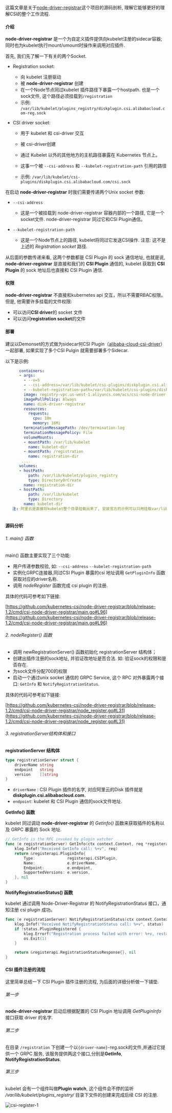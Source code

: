 这篇文章是关于[node-driver-registrar](https://github.com/kubernetes-csi/node-driver-registrar)这个项目的源码剖析, 理解它能够更好的理解CSI的整个工作流程.



#### 介绍

**node-driver-registrar** 是一个为自定义插件提供向kubelet注册的sidecar容器; 同时也为kubelet执行mount/umount时操作来调用对应插件.

首先, 我们先了解一下有关的两个Socket.

- Registration socket:
  * 向 kubelet 注册驱动
  * 被 **node-driver-registrar** 创建
  * 在一个Node节点同过kubelet 插件路径下暴露一个hostpath. 也是一个sock文件, 这个路径必须挂载到`/registration`
  * 示例: `/var/lib/kubelet/plugins_registry/diskplugin.csi.alibabacloud.com-reg.sock`

- CSI driver socket:

  * 用于 kubelet 和 csi-driver 交互

  * 被 csi-driver创建
  * 通过 Kubelet 以外的其他地方的主机路径暴露在 Kubernetes 节点上。
  * 这事一个被 `--csi-address` 和 `--kubelet-registration-path` 引用的路径
  * 示例: `/var/lib/kubelet/csi-plugins/diskplugin.csi.alibabacloud.com/csi.sock`

  

在启动 **node-driver-registrar** 时我们需要传递两个Unix socket 参数:

* `--csi-address` 
  * 这是一个被挂载到 node-driver-registrar 容器内部的一个路径, 它是一个socket文件.  node-driver-registrar 同过它和CSI Plugin通信。

* `--kubelet-registration-path`
  * 这是一个Node节点上的路径, kubelet将同过它发送CSI操作. 注意:  这不是 上述的 *Registration socket* 路径.



从后面的参数传递来看, 这两个参数都是 CSI Plugin 的 sock 通信地址, 也就是说, **node-driver-registrar** 是直接和我们的 **CSI Plugin** 通信的, kubelet 获取到 **CSI Plugin** 的 sock 地址后也直接和 CSI Plugin 通信.



#### 权限

**node-driver-registrar** 不直接和kubernetes api 交互，所以不需要RBAC权限。 但是, 他需要许多挂载的文件权限:

- 可以访问**CSI driver**的 socket 文件
- 可以访问**registration socket**的文件



#### 部署

建议以Demonset的方式做为sidecar何CSI Plugin（[alibaba-cloud-csi-driver](https://github.com/kubernetes-sigs/alibaba-cloud-csi-driver)）一起部署, 如果实现了多个CSI Pulgin 就需要部署多个Sidecar.

以下是示例:

```yaml
      containers:
      - args:
        - --v=5
        - --csi-address=/var/lib/kubelet/csi-plugins/diskplugin.csi.alibabacloud.com/csi.sock
        - --kubelet-registration-path=/var/lib/kubelet/csi-plugins/diskplugin.csi.alibabacloud.com/csi.sock
        image: registry-vpc.us-west-1.aliyuncs.com/acs/csi-node-driver-registrar:v1.2.0
        imagePullPolicy: Always
        name: disk-driver-registrar
        resources:
          requests:
            cpu: 10m
            memory: 16Mi
        terminationMessagePath: /dev/termination-log
        terminationMessagePolicy: File
        volumeMounts:
        - mountPath: /var/lib/kubelet
          name: kubelet-dir
        - mountPath: /registration
          name: registration-dir
       ....
      volumes:
      - hostPath:
          path: /var/lib/kubelet/plugins_registry
          type: DirectoryOrCreate
        name: registration-dir
      - hostPath:
          path: /var/lib/kubelet
          type: Directory
        name: kubelet-dir
   注: 阿里云是直接将kubelet整个目录挂载出来了, 安装官方的示例可以只用挂载var/lib/kubelet/csi-plugins 目录就可以. 不清楚是否还有别的地方需要整个目录.       
       
```



#### 源码分析

###### 1. main() 函数

main() 函数主要实现了三个功能:

- 用户传递参数校验, 如: `--csi-address` ``--kubelet-registration-path`` 
- 实例化GRPC连接器,同过CSI Plugin 暴露的csi 地址调用 `GetPluginInfo` 函数获取对应的driver名称.
-  调用 *nodeRegister* 函数完成 csi plugin 的注册.

具体的代码可参考如下链接:

[https://github.com/kubernetes-csi/node-driver-registrar/blob/release-1.2/cmd/csi-node-driver-registrar/main.go#L96](https://github.com/kubernetes-csi/node-driver-registrar/blob/release-1.2/cmd/csi-node-driver-registrar/main.go#L96)



###### 2. nodeRegister() 函数

- 调用 newRegistrationServer() 函数初始化 registrationServer 结构体；
- 创建出插件注册的sock地址, 并验证改地址是否合法. 如: 验证sock的权限和是否存在.
- 为sock文件分配700的权限
- 启动一个通过unix socket 通信的 GRPC Service, 这个 RPC 对外暴露两个接口: `GetInfo` 和 `NotifyRegistrationStatus`.

具体的代码可参考如下链接:

[https://github.com/kubernetes-csi/node-driver-registrar/blob/release-1.2/cmd/csi-node-driver-registrar/node_register.go#L31](https://github.com/kubernetes-csi/node-driver-registrar/blob/release-1.2/cmd/csi-node-driver-registrar/node_register.go#L31)



###### 3. registrationServer结构体和接口



**registrationServer 结构体**

```go
type registrationServer struct {
	driverName string
	endpoint   string
	version    []string
}
```

- `driverName` : CSI Plugin 插件的名字, 对应阿里云的Disk 插件就是**diskplugin.csi.alibabacloud.com**.
- `endpoint`: kubelet 和 CSI Plugin 通信的sock文件地址.



**GetInfo() 函数** 

kubelet 同过调动 **node-driver-registrar** 的 *Getinfo()* 函数来获取插件的名称以及 GRPC 暴露的 Sock 地址.

```go
// GetInfo is the RPC invoked by plugin watcher
func (e registrationServer) GetInfo(ctx context.Context, req *registerapi.InfoRequest) (*registerapi.PluginInfo, error) {
	klog.Infof("Received GetInfo call: %+v", req)
	return &registerapi.PluginInfo{
		Type:              registerapi.CSIPlugin,
		Name:              e.driverName,
		Endpoint:          e.endpoint,
		SupportedVersions: e.version,
	}, nil
}
```



**NotifyRegistrationStatus() 函数**

kubelet 通过调用 Node-Driver-Registrar 的 NotifyRegistrationStatus 接口，通知注册 csi plugin 成功。

```go
func (e registrationServer) NotifyRegistrationStatus(ctx context.Context, status *registerapi.RegistrationStatus) (*registerapi.RegistrationStatusResponse, error) {
	klog.Infof("Received NotifyRegistrationStatus call: %+v", status)
	if !status.PluginRegistered {
		klog.Errorf("Registration process failed with error: %+v, restarting registration container.", status.Error)
		os.Exit(1)
	}

	return &registerapi.RegistrationStatusResponse{}, nil
}
```



#### CSI 插件注册的流程

这里简单总结一下 CSI Plugin 插件注册的流程, 为后面的详细分析做一下铺垫.

###### 第一步

**node-driver-registrar** 启动后根据配置的 CSI Plugin 地址调用  *GetPluginInfo* 接口获取 driver 的名字.

###### 第二步

在目录 `/registration` 下创建一个以`{driver-name}`-reg.sock的文件,并通过它提供一个 GRPC 服务, 该服务提供两这个接口,分别是**GetInfo**, **NotifyRegistrationStatus**.

###### 第三步

kubelet 会有一个组件叫做**Plugin watch**, 这个组件会不停的监听 */var/lib/kubelet/plugins_registry/* 目录下文件的创建来完成后续 CSI 的注册.

![csi-register-1](../../static/images/k8s/csi-register-1.png)















